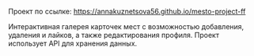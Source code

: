 Проект по ссылке: https://annakuznetsova56.github.io/mesto-project-ff

Интерактивная галерея карточек мест с возможностью добавления, удаления и лайков, а также редактирования профиля. Проект использует API для хранения данных.

